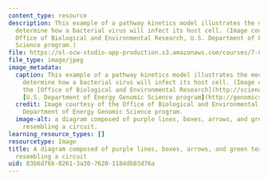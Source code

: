 ```yaml
---
content_type: resource
description: This example of a pathway kinetics model illustrates the mechanisms that
  determine how a bacterial virus will infect its host cell. (Image courtesy of the
  Office of Biological and Environmental Research, U.S. Department of Energy Genomic
  Science program.)
file: https://ol-ocw-studio-app-production.s3.amazonaws.com/courses/7-89j-topics-in-computational-and-systems-biology-fall-2010/83b6d76b02613a3076201184db03d76a_7-89jf10.jpg
file_type: image/jpeg
image_metadata:
  caption: This example of a pathway kinetics model illustrates the mechanisms that
    determine how a bacterial virus will infect its host cell. (Image courtesy of
    the [Office of Biological and Environmental Research](http://science.energy.gov/ber/),
    [U.S. Department of Energy Genomic Science program](http://genomicscience.energy.gov).)
  credit: Image courtesy of the Office of Biological and Environmental Research, U.S.
    Department of Energy Genomic Science program.
  image-alt: a diagram composed of purple lines, boxes, arrows, and green text, slightly
    resembling a circuit.
learning_resource_types: []
resourcetype: Image
title: A diagram composed of purple lines, boxes, arrows, and green text, slightly
  resembling a circuit
uid: 83b6d76b-0261-3a30-7620-1184db03d76a
---
```

